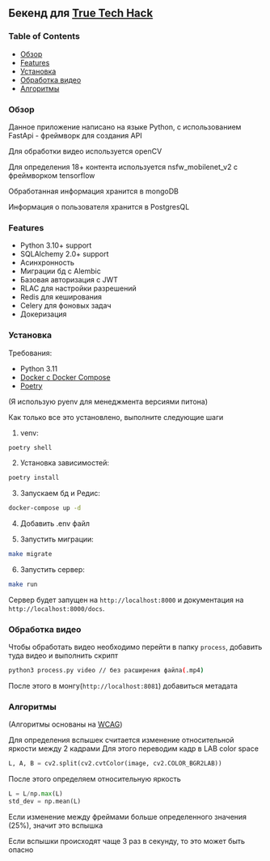 ## Бекенд для [True Tech Hack](https://codenrock.com/contests/true-tech-hack#/)

### Table of Contents

- [Обзор](#обзор)
- [Features](#features)
- [Установка](#усяановка)
- [Обработка видео](#обработка-видео)
- [Алгоритмы](#алгоритмы)

### Обзор

Данное приложение написано на языке Python, с использованием FastApi - фреймворк для создания API

Для обработки видео используется openCV

Для определения 18+ контента используется nsfw_mobilenet_v2 с фреймворком tensorflow

Обработанная информация хранится в mongoDB 

Информация о пользователя хранится в PostgresQL


### Features

- Python 3.10+ support
- SQLAlchemy 2.0+ support
- Асинхронность
- Миграции бд с Alembic
- Базовая авторизация с JWT
- RLAC для настройки разрешений
- Redis для кеширования
- Celery для фоновых задач
- Докеризация

### Установка

Требования:

- Python 3.11
- [Docker с Docker Compose](https://docs.docker.com/compose/install/)
- [Poetry](https://python-poetry.org/docs/#installation)

(Я использую pyenv для менеджмента версиями питона)

Как только все это установлено, выполните следующие шаги

1. venv:

```bash
poetry shell
```

2. Установка зависимостей:

```bash
poetry install
```

3. Запускаем бд и Редис:

```bash
docker-compose up -d
```

4. Добавить .env файл

5. Запустить миграции:

```bash
make migrate
```

6. Запустить сервер:

```bash
make run
```

Сервер будет запущен на `http://localhost:8000` и документация на `http://localhost:8000/docs`.


### Обработка видео

Чтобы обработать видео необходимо перейти в папку `process`, добавить туда видео и выполнить скрипт 
```bash
python3 process.py video // без расширения файла(.mp4)
```

После этого в монгу(`http://localhost:8081`) добавиться метадата

### Алгоритмы

(Алгоритмы основаны на [WCAG](https://www.w3.org/WAI/standards-guidelines/wcag/))

Для определения вспышек считается изменение относительной яркости между 2 кадрами
Для этого переводим кадр в LAB color space 
```python
L, A, B = cv2.split(cv2.cvtColor(image, cv2.COLOR_BGR2LAB))
```
После этого определяем относительную яркость
```python
L = L/np.max(L)
std_dev = np.mean(L)
```
Если изменение между фреймами больше определенного значения (25%), значит это вспышка

Если вспышки происходят чаще 3 раз в секунду, то это может быть опасно
